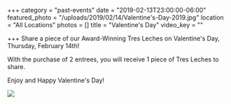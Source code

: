 +++
category = "past-events"
date = "2019-02-13T23:00:00-06:00"
featured_photo = "/uploads/2019/02/14/Valentine's-Day-2019.jpg"
location = "All Locations"
photos = []
title = "Valentine's Day"
video_key = ""

+++
Share a piece of our Award-Winning Tres Leches on Valentine's Day, Thursday, February 14th!

With the purchase of 2 entrees, you will receive 1 piece of Tres Leches to share.

Enjoy and Happy Valentine's Day!

![](/uploads/2019/02/14/Valentine's-Day-2019.jpg)